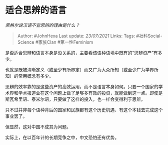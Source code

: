 # 适合思辨的语言
*黑格尔说汉语不宜思辨的理由是什么？*

> Author: #JohnHexa
Last update: *23/07/2021* 
Links:
Tags:  #社科Social-Science #家族Clan #第一性Feminism


是否适合思辨和语言本身是没关系的，主要看该语种语境中既有的“思辨资产”有多少。

也就是既被清晰定义（或至少有所界定）而又广为大众所知（或至少广为学界所知）的常用概念有多少。

思辨的效率靠的是这些资产的高效运用，而不是语言本身如何。只要一个国家的学术界和学术报道业在这个问题上做了足够多有效的投资，就能做到这一点。即使是斯瓦希里语、泰米尔语，只要做了这样的投入，也一样会变得利于思辨。

只不过并非每个语种背后的国家和民族都有这个历史机遇、有这个本钱去完成这个事业罢了。

但显然，这对中国不成其为问题。

实际上，在以百年计的长期竞争之中，中文恐怕还有优势。



